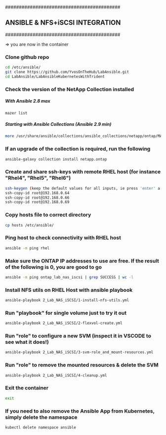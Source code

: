 ##########################################
## ANSIBLE & NFS+iSCSI INTEGRATION
##########################################

=>  you are now in the container

### Clone github repo

```bash
cd /etc/ansible/ 
git clone https://github.com/YvosOnTheHub/LabAnsible.git 
cd LabAnsible/LabAnsibleKubernetesWithTrident
```

### Check the version of the NetApp Collection installed

##### With Ansible 2.8 max

```bash
mazer list
```

##### Starting with Ansible Collections (Ansible 2.9 min)

```bash
more /usr/share/ansible/collections/ansible_collections/netapp/ontap/MANIFEST.json | grep version
```

### If an upgrade of the collection is required, run the following

```bash
ansible-galaxy collection install netapp.ontap
```

### Create and share ssh-keys with remote RHEL host (for instance "Rhel4", "Rhel5", "Rhel6")

```bash
ssh-keygen (keep the default values for all inputs, ie press 'enter' a few times)
ssh-copy-id root@192.168.0.64
ssh-copy-id root@192.168.0.66
ssh-copy-id root@192.168.0.69
```

### Copy hosts file to correct directory

```bash
cp hosts /etc/ansible/
```

### Ping host to check connectivity with RHEL host 

```bash
ansible -m ping rhel
```

### Make sure the ONTAP IP addresses to use are free. If the result of the following is 0, you are good to go

```bash
ansible -m ping ontap_lab_nas_iscsi | grep SUCCESS | wc -l
```

### Install NFS utils on RHEL Host with ansible playbook

```bash
ansible-playbook 2_Lab_NAS_iSCSI/1-install-nfs-utils.yml
```

### Run "playbook" for single volume just to try it out

```bash
ansible-playbook 2_Lab_NAS_iSCSI/2-flexvol-create.yml
```

### Run "role" to configure a new SVM (inspect it in VSCODE to see what it does!)

```bash
ansible-playbook 2_Lab_NAS_iSCSI/3-svm-role_and_mount-resources.yml 
```

### Run "role" to remove the mounted resources & delete the SVM

```bash
ansible-playbook 2_Lab_NAS_iSCSI/4-cleanup.yml 
```

### Exit the container

```bash
exit
```

### If you need to also remove the Ansible App from Kubernetes, simply delete the namespace

```bash
kubectl delete namespace ansible
```
